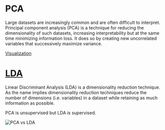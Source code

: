 # PCA

Large datasets are increasingly common and are often difficult to interpret. Principal component analysis (PCA) is a technique for reducing the dimensionality of such datasets, increasing interpretability but at the same time minimizing information loss. It does so by creating new uncorrelated variables that successively maximize variance.

[Visualization](https://setosa.io/ev/principal-component-analysis/)


# [LDA](http://sebastianraschka.com/Articles/2014_python_lda.html#introduction)

Linear Discriminant Analysis (LDA) is a dimensionality reduction technique. As the name implies dimensionality reduction techniques reduce the number of dimensions (i.e. variables) in a dataset while retaining as much information as possible. 

PCA is unsupervised but LDA is supervised.

![PCA vs LDA](http://sebastianraschka.com/images/blog/2014/linear-discriminant-analysis/lda_1.png)
